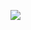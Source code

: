 ![](https://komarev.com/ghpvc/?username=yvoisen?username=yvoisen&color=80aa3d?username=yvoisen&style=plastic?username=yvoisen&label=STALKERS?username=yvoisen&base=2493?username=yvoisen&abbreviated=true)
